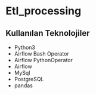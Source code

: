 # Etl_processing

## Kullanılan Teknolojiler
- Python3
- Airflow Bash Operator
- Airflow PythonOperator
- Airflow
- MySql
- PostgreSQL
- pandas
